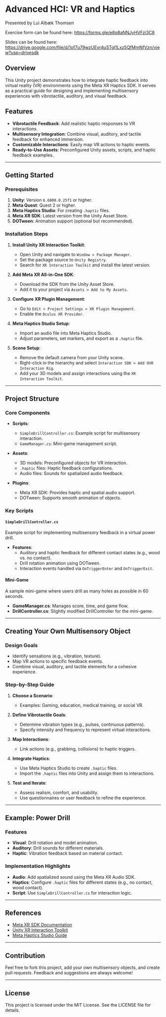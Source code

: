 # Advanced HCI: VR and Haptics 

Presented by Lui Albæk Thomsen  

Exercise form can be found here: https://forms.gle/e8q8aNNJyHVFzi3C8

Slides can be found here: https://drive.google.com/file/d/1of7u79wzUEvr4uSTgI1Lxz5QfMmNfVzn/view?usp=drivesdk

## Overview
This Unity project demonstrates how to integrate haptic feedback into virtual reality (VR) environments using the Meta XR Haptics SDK. It serves as a practical guide for designing and implementing multisensory experiences with vibrotactile, auditory, and visual feedback.

## Features
- **Vibrotactile Feedback**: Add realistic haptic responses to VR interactions.
- **Multisensory Integration**: Combine visual, auditory, and tactile feedback for enhanced immersion.
- **Customizable Interactions**: Easily map VR actions to haptic events.
- **Ready-to-Use Assets**: Preconfigured Unity assets, scripts, and haptic feedback examples.

---

## Getting Started
### Prerequisites
1. **Unity**: Version `6.6000.0.25f1` or higher.
2. **Meta Quest**: Quest 2 or higher.
3. **Meta Haptics Studio**: For creating `.haptic` files.
4. **Meta XR SDK**: Latest version from the Unity Asset Store.
5. **DOTween**: Animation support (optional but recommended).

### Installation Steps
1. **Install Unity XR Interaction Toolkit**:
    - Open Unity and navigate to `Window > Package Manager`.
    - Set the package source to `Unity Registry`.
    - Search for `XR Interaction Toolkit` and install the latest version.

2. **Add Meta XR All-in-One SDK**:
    - Download the SDK from the Unity Asset Store.
    - Add it to your project via `Assets > Add to My Assets`.

3. **Configure XR Plugin Management**:
    - Go to `Edit > Project Settings > XR Plugin Management`.
    - Enable the `Oculus XR Provider`.

4. **Meta Haptics Studio Setup**:
    - Import an audio file into Meta Haptics Studio.
    - Adjust parameters, set markers, and export as a `.haptic` file.

5. **Scene Setup**:
    - Remove the default camera from your Unity scene.
    - Right-click in the hierarchy and select `Interaction SDK > Add OVR Interaction Rig`.
    - Add your 3D models and assign interactions using the `XR Interaction Toolkit`.

---

## Project Structure
### Core Components
- **Scripts**:
    - `SimpleDrillController.cs`: Example script for multisensory interaction.
    - `GameManager.cs`: Mini-game management script.

- **Assets**:
    - 3D models: Preconfigured objects for VR interaction.
    - `.haptic` files: Haptic feedback configurations.
    - Audio files: Sounds for spatialized audio feedback.

- **Plugins**:
    - Meta XR SDK: Provides haptic and spatial audio support.
    - DOTween: Supports smooth animation of objects.

### Key Scripts
#### `SimpleDrillController.cs`
Example script for implementing multisensory feedback in a virtual power drill.
- **Features**:
    - Auditory and haptic feedback for different contact states (e.g., wood vs. no contact).
    - Drill rotation animation using DOTween.
    - Interaction events handled via `OnTriggerEnter` and `OnTriggerExit`.

#### Mini-Game
A sample mini-game where users drill as many holes as possible in 60 seconds.
- **GameManager.cs**: Manages score, time, and game flow.
- **DrillController.cs**: Slightly modified DrillController for the mini-game.

---

## Creating Your Own Multisensory Object
### Design Goals
- Identify sensations (e.g., vibration, texture).
- Map VR actions to specific feedback events.
- Combine visual, auditory, and tactile elements for a cohesive experience.

### Step-by-Step Guide
1. **Choose a Scenario**:
    - Examples: Gaming, education, medical training, or social VR.

2. **Define Vibrotactile Goals**:
    - Determine vibration types (e.g., pulses, continuous patterns).
    - Specify intensity and frequency to represent virtual interactions.

3. **Map Interactions**:
    - Link actions (e.g., grabbing, collisions) to haptic triggers.

4. **Integrate Haptics**:
    - Use Meta Haptics Studio to create `.haptic` files.
    - Import the `.haptic` files into Unity and assign them to interactions.

5. **Test and Iterate**:
    - Assess realism, comfort, and usability.
    - Use questionnaires or user feedback to refine the experience.

---

## Example: Power Drill
### Features
- **Visual**: Drill rotation and model animation.
- **Auditory**: Drill sounds for different materials.
- **Haptic**: Vibration feedback based on material contact.

### Implementation Highlights
- **Audio**: Add spatialized sound using the Meta XR Audio SDK.
- **Haptics**: Configure `.haptic` files for different states (e.g., no contact, wood contact).
- **Script**: Use `SimpleDrillController.cs` for interaction logic.

---

## References
- [Meta XR SDK Documentation](https://developers.meta.com/horizon/develop/unity)
- [Unity XR Interaction Toolkit](https://docs.unity3d.com/Packages/com.unity.xr.interaction.toolkit@latest)
- [Meta Haptics Studio Guide](https://developers.meta.com/horizon/resources/haptics-studio/)

---

## Contribution
Feel free to fork this project, add your own multisensory objects, and create pull requests. Feedback and suggestions are always welcome!

---

## License
This project is licensed under the MIT License. See the LICENSE file for details.

